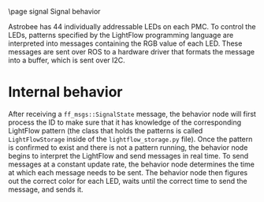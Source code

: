 \page signal Signal behavior

Astrobee has 44 individually addressable LEDs on each PMC.  To control the LEDs, patterns specified by the LightFlow programming language are interpreted into messages containing the RGB value of each LED.  These messages are sent over ROS to a hardware driver that formats the message into a buffer, which is sent over I2C.  

# Internal behavior

After receiving a ```ff_msgs::SignalState``` message, the behavior node will first process the ID to make sure that it has knowledge of the corresponding LightFlow pattern (the class that holds the patterns is called `LightFlowStorage` inside of the `lightflow_storage.py` file).  Once the pattern is confirmed to exist and there is not a pattern running, the behavior node begins to interpret the LightFlow and send messages in real time.  To send messages at a constant update rate, the behavior node determines the time at which each message needs to be sent.  The behavior node then figures out the correct color for each LED, waits until the correct time to send the message, and sends it.  